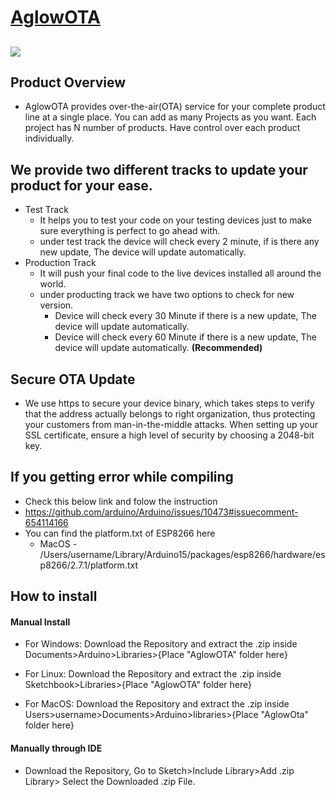 # [AglowOTA](https://ota.aglow.co.in)

[<img src="https://camo.githubusercontent.com/a0d668eded16a6f9a285eca4ca3f7867eb543447/68747470733a2f2f696d672e736869656c64732e696f2f62616467652f4275792532306d6525323061253230636f666665652d253234352d6f72616e67653f7374796c653d666f722d7468652d6261646765266c6f676f3d6275792d6d652d612d636f66666565" />](https://www.buymeacoffee.com/aglow)
---
## Product Overview

- AglowOTA provides over-the-air(OTA) service for your complete product line at a single place.
You can add as many Projects as you want. Each project has N number of products.
Have control over each product individually.

## We provide two different tracks to update your product for your ease.

* Test Track
  * It helps you to test your code on your testing devices just to make sure everything is perfect to go ahead with.
  * under test track the device will check every 2 minute, if is there any new update, The device will update automatically.
* Production Track
  * It will push your final code to the live devices installed all around the world.
  * under producting track we have two options to check for new version.
    * Device will check every 30 Minute if there is a new update, The device will update automatically.
    * Device will check every 60 Minute if there is a new update, The device will update automatically. **(Recommended)**
    
## Secure OTA Update

 * We use https to secure your device binary, which takes steps to verify that the address actually belongs to right organization, thus protecting your customers from man-in-the-middle attacks. When setting up your SSL certificate, ensure a high level of security by choosing a 2048-bit key.


## If you getting error while compiling
 * Check this below link and folow the instruction
 * https://github.com/arduino/Arduino/issues/10473#issuecomment-654114166
 * You can find the platform.txt of ESP8266 here
    * MacOS - /Users/username/Library/Arduino15/packages/esp8266/hardware/esp8266/2.7.1/platform.txt
    
## How to install

#### Manual Install ####
* For Windows: Download the Repository and extract the .zip inside Documents>Arduino>Libraries>{Place "AglowOTA" folder here}

* For Linux: Download the Repository and extract the .zip inside Sketchbook>Libraries>{Place "AglowOTA" folder here}

* For MacOS: Download the Repository and extract the .zip inside Users>username>Documents>Arduino>libraries>{Place "AglowOta" folder here}

#### Manually through IDE ####
* Download the Repository, Go to Sketch>Include Library>Add .zip Library> Select the Downloaded .zip File.
